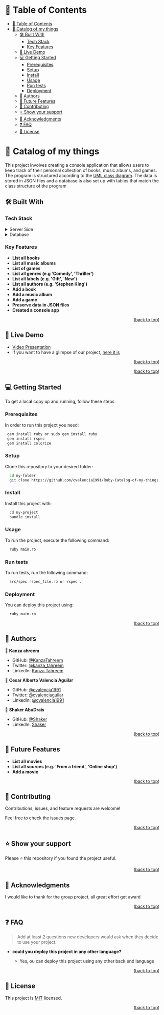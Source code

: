 <a name="readme-top"></a>

<!-- TABLE OF CONTENTS -->

# 📗 Table of Contents

- [📗 Table of Contents](#-table-of-contents)
- [📖 Catalog of my things ](#-catalog-of-my-things-)
  - [🛠 Built With ](#-built-with-)
    - [Tech Stack ](#tech-stack-)
    - [Key Features ](#key-features-)
  - [🚀 Live Demo ](#-live-demo-)
  - [💻 Getting Started ](#-getting-started-)
    - [Prerequisites](#prerequisites)
    - [Setup](#setup)
    - [Install](#install)
    - [Usage](#usage)
    - [Run tests](#run-tests)
    - [Deployment](#deployment)
  - [👥 Authors ](#-authors-)
  - [🔭 Future Features ](#-future-features-)
  - [🤝 Contributing ](#-contributing-)
  - [⭐️ Show your support ](#️-show-your-support-)
  - [🙏 Acknowledgments ](#-acknowledgments-)
  - [❓ FAQ ](#-faq-)
  - [📝 License ](#-license-)

<!-- PROJECT DESCRIPTION -->

# 📖 Catalog of my things <a name="about-project"></a>


This project involves creating a console application that allows users to keep track of their personal collection of books, music albums, and games. The program is structured according to the [UML class diagram](./src/images/catalog_of_my_things.png). The data is stored in JSON files and a database is also set up with tables that match the class structure of the program

## 🛠 Built With <a name="built-with"></a>

### Tech Stack <a name="tech-stack"></a>

<details>
  <summary>Server Side</summary>
  <ul>
    <li><a href="https://www.ruby-lang.org/en/">Ruby</a></li>
    <li><a href="https://www.json.org/">Json</a></li>
  </ul>
</details>

<details>
<summary>Database</summary>
  <ul>
    <li><a href="https://www.postgresql.org/">PostgreSQL</a></li>
  </ul>
</details>

<!-- Features -->

### Key Features <a name="key-features"></a>


- **List all books**
- **List all music albums**
- **List of games**
- **List all genres (e.g 'Comedy', 'Thriller')**
- **List all labels (e.g. 'Gift', 'New')**
- **List all authors (e.g. 'Stephen King')**
- **Add a book**
- **Add a music album**
- **Add a game**
- **Preserve data in JSON files**
- **Created a console app**

<p align="right">(<a href="#readme-top">back to top</a>)</p>

## 🚀 Live Demo <a name="live-demo"></a>

- [Video Presentation](https://drive.google.com/file/d/13-B45_cwSHZzMrKYeY-2BehYVFYm5_Jb/view?usp=sharing)
- If you  want to have a glimpse of our project, [here it is](./src//images/console_app.PNG)

<p align="right">(<a href="#readme-top">back to top</a>)</p>

<!-- GETTING STARTED -->

<p align="right">(<a href="#readme-top">back to top</a>)</p>


## 💻 Getting Started <a name="getting-started"></a>

To get a local copy up and running, follow these steps.

### Prerequisites

In order to run this project you need:

```sh
 gem install ruby or sudo gem install ruby
 gem install rspec
 gem install colorize
```


### Setup

Clone this repository to your desired folder:


```sh
  cd my-folder
  git clone https://github.com/cvalencia1991/Ruby-Catalog-of-my-things
```


### Install

Install this project with:


```sh
  cd my-project
  bundle install
```


### Usage

To run the project, execute the following command:


```sh
  ruby main.rb
```


### Run tests

To run tests, run the following command:

```sh
  src/spec rspec_file.rb or rspec .
```


### Deployment

You can deploy this project using:

```sh
  ruby main.rb
```


<p align="right">(<a href="#readme-top">back to top</a>)</p>


## 👥 Authors <a name="authors"></a>

👤 **Kanza ahreem**

- GitHub: [@KanzaTahreem](https://github.com/KanzaTahreem)
- Twitter: [@kanza_tahreem](https://twitter.com/kanza_tahreem)
- LinkedIn: [Kanza Tahreem](https://www.linkedin.com/in/kanza-tahreem/)

👤 **Cesar Alberto Valencia Aguilar**

- GitHub: [@cvalencia1991](https://github.com/cvalencia1991)
- Twitter: [@cvalenciaguilar](https://twitter.com/cvalenciaguilar)
- LinkedIn: [@cvalencia1991](https://www.linkedin.com/in/cvalenciaguilar/)

👤 **Shaker AbuDrais**

- GitHub: [@Shaker](https://github.com/shakerAbuDrais/)
- LinkedIn: [Shaker](https://www.linkedin.com/in/shaker-abady/)

<p align="right">(<a href="#readme-top">back to top</a>)</p>


## 🔭 Future Features <a name="future-features"></a>

- **List all movies**
- **List all sources (e.g. 'From a friend', 'Online shop')**
- **Add a movie**

<p align="right">(<a href="#readme-top">back to top</a>)</p>


## 🤝 Contributing <a name="contributing"></a>

Contributions, issues, and feature requests are welcome!

Feel free to check the [issues page](https://github.com/cvalencia1991/Ruby-Catalog-of-my-things/issues).

<p align="right">(<a href="#readme-top">back to top</a>)</p>


## ⭐️ Show your support <a name="support"></a>

Please ⭐️ this repository if you found the project useful.

<p align="right">(<a href="#readme-top">back to top</a>)</p>


## 🙏 Acknowledgments <a name="acknowledgements"></a>

I would like to thank for the group project, all great effort get award

<p align="right">(<a href="#readme-top">back to top</a>)</p>


## ❓ FAQ <a name="faq"></a>

> Add at least 2 questions new developers would ask when they decide to use your project.

- **could you deploy this project in any other language?**

  - Yes, ou can deploy this project using any other back end language


<p align="right">(<a href="#readme-top">back to top</a>)</p>


## 📝 License <a name="license"></a>

This project is [MIT](./LICENSE) licensed.


<p align="right">(<a href="#readme-top">back to top</a>)</p>
